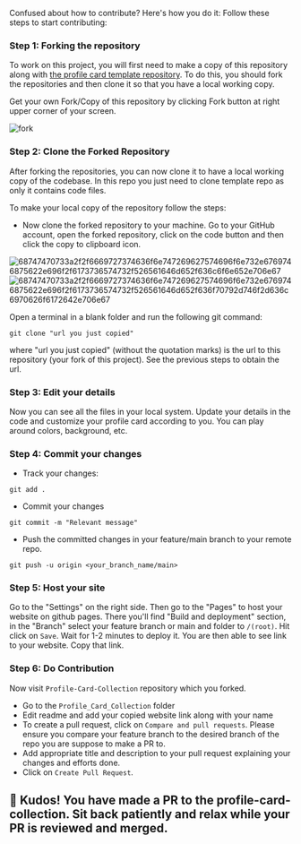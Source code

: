 Confused about how to contribute? Here's how you do it: Follow these steps to start contributing:

### Step 1: Forking the repository 

To work on this project, you will first need to make a copy of this repository along with [the profile card template repository](https://github.com/DiyaVj/Profile-Card). To do this, you should fork the repositories and then clone it so that you have a local working copy.

Get your own Fork/Copy of this repository by clicking Fork button at right upper corner of your screen.

![fork](https://user-images.githubusercontent.com/87236107/193420502-efb8d99e-aeaf-4d78-b42f-da8c5399d3e9.png)

### Step 2: Clone the Forked Repository
After forking the repositories, you can now clone it to have a local working copy of the codebase. In this repo you just need to clone template repo as only it contains code files.

To make your local copy of the repository follow the steps:

* Now clone the forked repository to your machine. Go to your GitHub account, open the forked repository, click on the code button and then click the copy to clipboard icon.

![68747470733a2f2f6669727374636f6e747269627574696f6e732e6769746875622e696f2f6173736574732f526561646d652f636c6f6e652e706e67](https://user-images.githubusercontent.com/87236107/193536673-884238f8-783a-4e8b-b701-93666d86f181.png)
![68747470733a2f2f6669727374636f6e747269627574696f6e732e6769746875622e696f2f6173736574732f526561646d652f636f70792d746f2d636c6970626f6172642e706e67](https://user-images.githubusercontent.com/87236107/193537571-dd32573a-c664-40f5-b9fe-3aa77c1a8c87.png)

Open a terminal in a blank folder and run the following git command:

```
git clone "url you just copied"
```
where "url you just copied" (without the quotation marks) is the url to this repository (your fork of this project). See the previous steps to obtain the url.

### Step 3: Edit your details
Now you can see all the files in your local system. Update your details in the code and customize your profile card according to you. You can play around colors, background, etc. 

### Step 4: Commit your changes
* Track your changes: 
```
git add . 
```
* Commit your changes 
```
git commit -m "Relevant message"
```
* Push the committed changes in your feature/main branch to your remote repo.
```
git push -u origin <your_branch_name/main>
```

### Step 5: Host your site
Go to the "Settings" on the right side. Then go to the "Pages" to host your website on github pages. There you'll find "Build and deployment" section, in the "Branch" select your feature branch or main and folder to ```/(root)```. Hit click on ```Save```. Wait for 1-2 minutes to deploy it. You are then able to see link to your website. Copy that link.

### Step 6: Do Contribution
Now visit ```Profile-Card-Collection``` repository which you forked.
* Go to the ```Profile_Card_Collection``` folder
* Edit readme and add your copied website link along with your name 
* To create a pull request, click on ```Compare and pull requests```. Please ensure you compare your feature branch to the desired branch of the repo you are suppose to make a PR to.
* Add appropriate title and description to your pull request explaining your changes and efforts done.
* Click on ```Create Pull Request```.

## 🎉 Kudos! You have made a PR to the profile-card-collection. Sit back patiently and relax while your PR is reviewed and merged.
